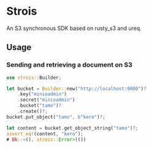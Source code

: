Strois
======

An S3 synchronous SDK based on rusty_s3 and ureq.

## Usage

### Sending and retrieving a document on S3

```rust
use strois::Builder;

let bucket = Builder::new("http://localhost:9000")?
    .key("minioadmin")
    .secret("minioadmin")
    .bucket("tamo")?
    .create()?;
bucket.put_object("tamo", b"kero")?;

let content = bucket.get_object_string("tamo")?;
assert_eq!(content, "kero");
# Ok::<(), strois::Error>(())
```
